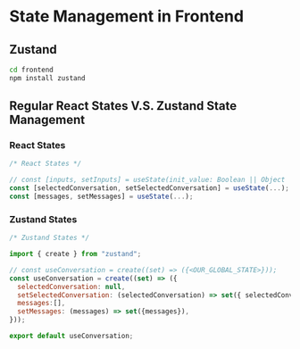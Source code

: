 # State Management in Frontend

## Zustand

```bash
cd frontend
npm install zustand
```

## Regular React States V.S. Zustand State Management  


### React States
```javascript
/* React States */

// const [inputs, setInputs] = useState(init_value: Boolean || Object || Array || ...);
const [selectedConversation, setSelectedConversation] = useState(...);
const [messages, setMessages] = useState(...);

```

### Zustand States
```javascript
/* Zustand States */

import { create } from "zustand";

// const useConversation = create((set) => ({<OUR_GLOBAL_STATE>})); 
const useConversation = create((set) => ({
  selectedConversation: null,
  setSelectedConversation: (selectedConversation) => set({ selectedConversation }),
  messages:[],
  setMessages: (messages) => set({messages}),
}));

export default useConversation;
```

